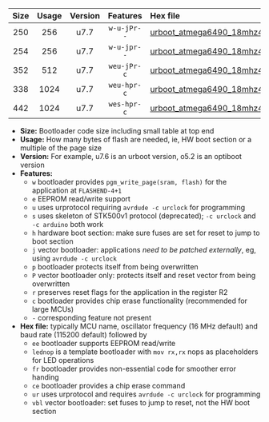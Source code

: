 |Size|Usage|Version|Features|Hex file|
|:-:|:-:|:-:|:-:|:--|
|250|256|u7.7|`w-u-jPr--`|[urboot_atmega6490_18mhz432_57600bps_lednop_ur_vbl.hex](https://raw.githubusercontent.com/stefanrueger/urboot.hex/main/mcus/atmega6490/fcpu_18mhz432/57600_bps/urboot_atmega6490_18mhz432_57600bps_lednop_ur_vbl.hex)|
|254|256|u7.7|`w-u-jpr--`|[urboot_atmega6490_18mhz432_57600bps_lednop_fr_ur_vbl.hex](https://raw.githubusercontent.com/stefanrueger/urboot.hex/main/mcus/atmega6490/fcpu_18mhz432/57600_bps/urboot_atmega6490_18mhz432_57600bps_lednop_fr_ur_vbl.hex)|
|352|512|u7.7|`weu-jPr-c`|[urboot_atmega6490_18mhz432_57600bps_ee_lednop_fr_ce_ur_vbl.hex](https://raw.githubusercontent.com/stefanrueger/urboot.hex/main/mcus/atmega6490/fcpu_18mhz432/57600_bps/urboot_atmega6490_18mhz432_57600bps_ee_lednop_fr_ce_ur_vbl.hex)|
|338|1024|u7.7|`weu-hpr-c`|[urboot_atmega6490_18mhz432_57600bps_ee_lednop_fr_ce_ur.hex](https://raw.githubusercontent.com/stefanrueger/urboot.hex/main/mcus/atmega6490/fcpu_18mhz432/57600_bps/urboot_atmega6490_18mhz432_57600bps_ee_lednop_fr_ce_ur.hex)|
|442|1024|u7.7|`wes-hpr-c`|[urboot_atmega6490_18mhz432_57600bps_ee_lednop_fr_ce.hex](https://raw.githubusercontent.com/stefanrueger/urboot.hex/main/mcus/atmega6490/fcpu_18mhz432/57600_bps/urboot_atmega6490_18mhz432_57600bps_ee_lednop_fr_ce.hex)|

- **Size:** Bootloader code size including small table at top end
- **Usage:** How many bytes of flash are needed, ie, HW boot section or a multiple of the page size
- **Version:** For example, u7.6 is an urboot version, o5.2 is an optiboot version
- **Features:**
  + `w` bootloader provides `pgm_write_page(sram, flash)` for the application at `FLASHEND-4+1`
  + `e` EEPROM read/write support
  + `u` uses urprotocol requiring `avrdude -c urclock` for programming
  + `s` uses skeleton of STK500v1 protocol (deprecated); `-c urclock` and `-c arduino` both work
  + `h` hardware boot section: make sure fuses are set for reset to jump to boot section
  + `j` vector bootloader: applications *need to be patched externally*, eg, using `avrdude -c urclock`
  + `p` bootloader protects itself from being overwritten
  + `P` vector bootloader only: protects itself and reset vector from being overwritten
  + `r` preserves reset flags for the application in the register R2
  + `c` bootloader provides chip erase functionality (recommended for large MCUs)
  + `-` corresponding feature not present
- **Hex file:** typically MCU name, oscillator frequency (16 MHz default) and baud rate (115200 default) followed by
  + `ee` bootloader supports EEPROM read/write
  + `lednop` is a template bootloader with `mov rx,rx` nops as placeholders for LED operations
  + `fr` bootloader provides non-essential code for smoother error handing
  + `ce` bootloader provides a chip erase command
  + `ur` uses urprotocol and requires `avrdude -c urclock` for programming
  + `vbl` vector bootloader: set fuses to jump to reset, not the HW boot section
